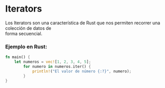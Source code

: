# Iterators
Los Iterators son una característica de Rust que nos permiten recorrer una colección de datos de \
forma secuencial.

### Ejemplo en Rust:
```rust
fn main() {
    let numeros = vec![1, 2, 3, 4, 5];
        for numero in numeros.iter() {
            println!("El valor de número {:?}", numero);
        }
}
```

